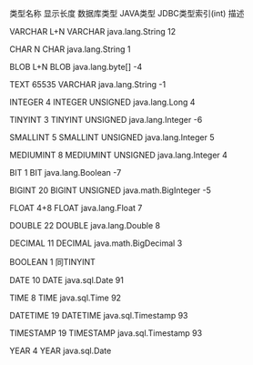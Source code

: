 类型名称	显示长度	数据库类型	JAVA类型	JDBC类型索引(int)	描述

VARCHAR	L+N	VARCHAR	java.lang.String	12	 

CHAR	N	CHAR	java.lang.String	1	 

BLOB	L+N	BLOB	java.lang.byte[]	-4	 

TEXT	65535	VARCHAR	java.lang.String	-1	 

INTEGER	4	INTEGER UNSIGNED	java.lang.Long	4	 

TINYINT	3	TINYINT UNSIGNED	java.lang.Integer	-6

SMALLINT	5	SMALLINT UNSIGNED	java.lang.Integer	5

MEDIUMINT	8	MEDIUMINT UNSIGNED	java.lang.Integer	4

BIT	1	BIT	java.lang.Boolean	-7

BIGINT	20	BIGINT UNSIGNED	java.math.BigInteger	-5

FLOAT	4+8	FLOAT	java.lang.Float	7

DOUBLE	22	DOUBLE	java.lang.Double	8

DECIMAL	11	DECIMAL	java.math.BigDecimal	3

BOOLEAN	1	同TINYINT

DATE	10	DATE	java.sql.Date	91

TIME	8	TIME	java.sql.Time	92

DATETIME	19	DATETIME	java.sql.Timestamp	93

TIMESTAMP	19	TIMESTAMP	java.sql.Timestamp	93

YEAR	4	YEAR	java.sql.Date

